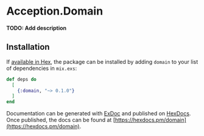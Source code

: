 # Acception.Domain

**TODO: Add description**

## Installation

If [available in Hex](https://hex.pm/docs/publish), the package can be installed
by adding `domain` to your list of dependencies in `mix.exs`:

```elixir
def deps do
  [
    {:domain, "~> 0.1.0"}
  ]
end
```

Documentation can be generated with [ExDoc](https://github.com/elixir-lang/ex_doc)
and published on [HexDocs](https://hexdocs.pm). Once published, the docs can
be found at [https://hexdocs.pm/domain](https://hexdocs.pm/domain).

